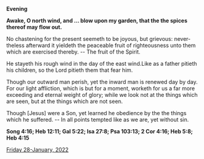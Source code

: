 **Evening**

**Awake, O north wind, and ... blow upon my garden, that the the spices thereof may flow out.**
 
No chastening for the present seemeth to be joyous, but grievous: never-theless afterward it yieldeth the peaceable fruit of righteousness unto them which are exercised thereby. -- The fruit of the Spirit.
 
He stayeth his rough wind in the day of the east wind.Like as a father pitieth his children, so the Lord pitieth them that fear him.
 
Though our outward man perish, yet the inward man is renewed day by day. For our light affliction, which is but for a moment, worketh for us a far more exceeding and eternal weight of glory; while we look not at the things which are seen, but at the things which are not seen.
 
Though [Jesus] were a Son, yet learned he obedience by the the things which he suffered. -- In all points tempted like as we are, yet without sin.  

**Song 4:16; Heb 12:11; Gal 5:22; Isa 27:8; Psa 103:13; 2 Cor 4:16; Heb 5:8; Heb 4:15**

[Friday 28-January, 2022](https://t.me/daily_light)
